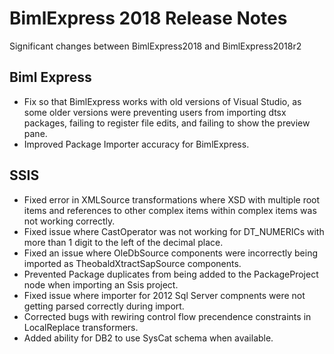 # BimlExpress 2018 Release Notes

Significant changes between BimlExpress2018 and BimlExpress2018r2

## Biml Express

* Fix so that BimlExpress works with old versions of Visual Studio, as some older versions were preventing users from importing dtsx packages, failing to register file edits, and failing to show the preview pane. 
* Improved Package Importer accuracy for BimlExpress.

## SSIS

* Fixed error in XMLSource transformations where XSD with multiple root items and references to other complex items within complex items was not working correctly.
* Fixed issue where CastOperator was not working for DT_NUMERICs with more than 1 digit to the left of the decimal place.
* Fixed an issue where OleDbSource components were incorrectly being imported as TheobaldXtractSapSource components.
* Prevented Package duplicates from being added to the PackageProject node when importing an Ssis project.
* Fixed issue where importer for 2012 Sql Server compnents were not getting parsed correctly during import. 
* Corrected bugs with rewiring control flow precendence constraints in LocalReplace transformers. 
* Added ability for DB2 to use SysCat schema when available.

